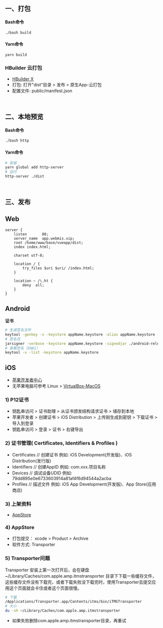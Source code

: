 ## 一、打包
#### Bash命令
```bash
./bash build
```
#### Yarn命令
```bash
yarn build
```
### HBuilder 云打包
- [HBuilder X](https://www.dcloud.io/hbuilderx.html)
- 打包: 打开"dist"目录 > 发布 > 原生App-云打包
- 配置文件: public/manifest.json
<br/>

## 二、本地预览
#### Bash命令
```bash
./bash http
```
#### Yarn命令
```bash
# 安装
yarn global add http-server
# 运行
http-server ./dist
```

<br>

## 三、发布
## Web
```nginx
server {
    listen       80;
    server_name  app.webmis.vip;
    root /home/www/base/vueapp/dist;
    index index.html;

    charset utf-8;

    location / {
        try_files $uri $uri/ /index.html;
    }

    location ~ /\.ht {
        deny  all;
    }
}
```

## Android
**证书**
``` bash
# 生成签名文件
keytool -genkey -v -keystore appName.keystore -alias appName.keystore -keyalg RSA -validity 20000
# 签名包
jarsigner -verbose -keystore appName.keystore -signedjar ./android-release.apk ./android-debug.apk appName.keystore
# 查看签名（SHA1）
keytool -v -list -keystore appName.keystore
```

## iOS
- [苹果开发者中心](https://developer.apple.com/)
- 无苹果电脑可参考 Linux > [VirtualBox-MacOS](/docs/linux/shell/macos)

### 1) P12证书
- 钥匙串访问 > 证书助理 > 从证书颁发结构请求证书 > 储存到本地
- 苹果开发者 > 创建证书 > iOS Distribution > 上传刚生成到密钥 > 下载证书 > 导入到登录
- 钥匙串访问 > 登录 > 证书 > 右键导出

### 2) 证书管理( Certificates, Identifiers & Profiles )
- Certificates // 创建证书 例如: iOS Development(开发版)、iOS Distribution(发行版)
- Identifiers // 创建AppID 例如: com.xxx.项目名称
- Devices  // 调试设备UDID 例如: 79dd895e0e6733603914a81af4f6d94544a2acba
- Profiles // 描述文件 例如: iOS App Development(开发版)、App Store(应用商店)

### 3) 上架资料
- [AppStore](https://appstoreconnect.apple.com/)

### 4) AppStore
- 打包提交： xcode > Product > Archive
- 软件方式: Transporter

### 5) Transporter问题
Transporter 安装上第一次打开后，会在硬盘 ~/Library/Caches/com.apple.amp.itmstransporter 目录下下载一些缓存文件，这些缓存文件没有下载完，或者下载失败没下载完时，使用Transporter去提交应用这个页面就会卡住或者这个页面很慢。
```bash
# 下载
/Applications/Transporter.app/Contents/itms/bin/iTMSTransporter
# 大小
du -sh ~/Library/Caches/com.apple.amp.itmstransporter
```
- 如果失败删除com.apple.amp.itmstransporter目录，再重试

<br/><br/>